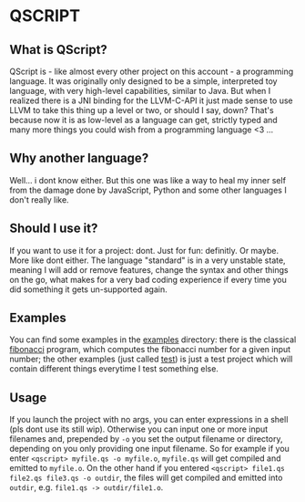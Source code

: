 # QSCRIPT

## What is QScript?

QScript is - like almost every other project on this account - a programming language. It was originally only designed to be a simple, interpreted toy language, with very high-level capabilities, similar to Java. But when I realized there is a JNI binding for the LLVM-C-API it just made sense to use LLVM to take this thing up a level or two, or should I say, down? That's because now it is as low-level as a language can get, strictly typed and many more things you could wish from a programming language <3 ...

## Why another language?

Well... i dont know either. But this one was like a way to heal my inner self from the damage done by JavaScript, Python and some other languages I don't really like.

## Should I use it?

If you want to use it for a project: dont. Just for fun: definitly. Or maybe. More like dont either. The language "standard" is in a very unstable state, meaning I will add or remove features, change the syntax and other things on the go, what makes for a very bad coding experience if every time you did something it gets un-supported again.

## Examples

You can find some examples in the [examples](examples/) directory: there is the classical [fibonacci](examples/fib/) program, which computes the fibonacci number for a given input number; the other examples (just called [test](examples/test/)) is just a test project which will contain different things everytime I test something else.

## Usage

If you launch the project with no args, you can enter expressions in a shell (pls dont use its still wip). Otherwise you can input one or more input filenames and, prepended by ```-o``` you set the output filename or directory, depending on you only providing one input filename. So for example if you enter ```<qscript> myfile.qs -o myfile.o```, ```myfile.qs``` will get compiled and emitted to ```myfile.o```. On the other hand if you entered ```<qscript> file1.qs file2.qs file3.qs -o outdir```, the files will get compiled and emitted into ```outdir```, e.g. ```file1.qs -> outdir/file1.o```.
